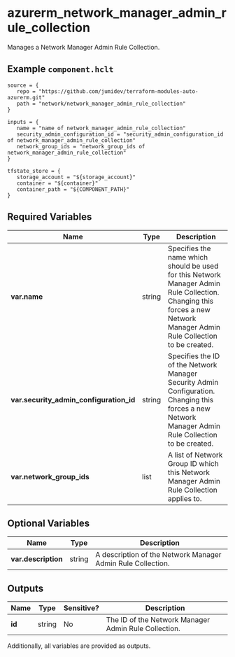 # azurerm_network_manager_admin_rule_collection

Manages a Network Manager Admin Rule Collection.

## Example `component.hclt`

```hcl
source = {
   repo = "https://github.com/jumidev/terraform-modules-auto-azurerm.git" 
   path = "network/network_manager_admin_rule_collection" 
}

inputs = {
   name = "name of network_manager_admin_rule_collection" 
   security_admin_configuration_id = "security_admin_configuration_id of network_manager_admin_rule_collection" 
   network_group_ids = "network_group_ids of network_manager_admin_rule_collection" 
}

tfstate_store = {
   storage_account = "${storage_account}" 
   container = "${container}" 
   container_path = "${COMPONENT_PATH}" 
}

```

## Required Variables

| Name | Type |  Description |
| ---- | --------- |  ----------- |
| **var.name** | string |  Specifies the name which should be used for this Network Manager Admin Rule Collection. Changing this forces a new Network Manager Admin Rule Collection to be created. | 
| **var.security_admin_configuration_id** | string |  Specifies the ID of the Network Manager Security Admin Configuration. Changing this forces a new Network Manager Admin Rule Collection to be created. | 
| **var.network_group_ids** | list |  A list of Network Group ID which this Network Manager Admin Rule Collection applies to. | 

## Optional Variables

| Name | Type |  Description |
| ---- | --------- |  ----------- |
| **var.description** | string |  A description of the Network Manager Admin Rule Collection. | 



## Outputs

| Name | Type | Sensitive? | Description |
| ---- | ---- | --------- | --------- |
| **id** | string | No  | The ID of the Network Manager Admin Rule Collection. | 

Additionally, all variables are provided as outputs.

